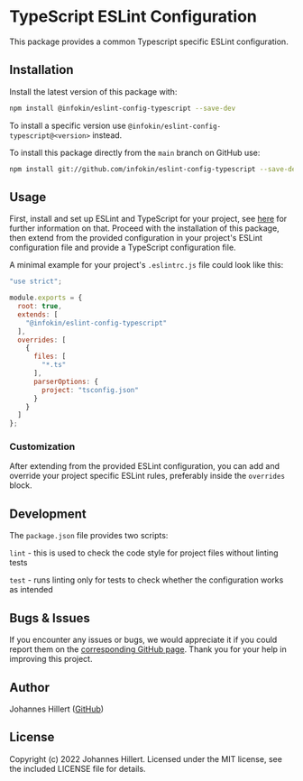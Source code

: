 # TypeScript ESLint Configuration

This package provides a common Typescript specific ESLint configuration.

## Installation

Install the latest version of this package with:

```bash
npm install @infokin/eslint-config-typescript --save-dev
```

To install a specific version use `@infokin/eslint-config-typescript@<version>` instead.

To install this package directly from the `main` branch on GitHub use:

```bash
npm install git://github.com/infokin/eslint-config-typescript --save-dev
```

## Usage

First, install and set up ESLint and TypeScript for your project,
see [here](https://eslint.org/docs/user-guide/getting-started#installation-and-usage) for further information on that.
Proceed with the installation of this package, then extend from the provided configuration in your project's ESLint
configuration file and provide a TypeScript configuration file.

A minimal example for your project's `.eslintrc.js` file could look like this:

```javascript
"use strict";

module.exports = {
  root: true,
  extends: [
    "@infokin/eslint-config-typescript"
  ],
  overrides: [
    {
      files: [
        "*.ts"
      ],
      parserOptions: {
        project: "tsconfig.json"
      }
    }
  ]
};
```

### Customization

After extending from the provided ESLint configuration, you can add and override your project specific ESLint rules,
preferably inside the `overrides` block.

## Development

The `package.json` file provides two scripts:

`lint` - this is used to check the code style for project files without linting tests

`test` - runs linting only for tests to check whether the configuration works as intended

## Bugs & Issues

If you encounter any issues or bugs, we would appreciate it if you could report them on
the [corresponding GitHub page](https://github.com/infokin/eslint-config-typescript/issues). Thank you for your help in
improving this project.

## Author

Johannes Hillert ([GitHub](https://github.com/clovergaze))

## License

Copyright (c) 2022 Johannes Hillert. Licensed under the MIT license, see the included LICENSE file for details.
